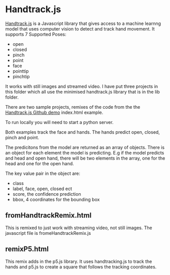 # Handtrack.js

[Handtrack.js](https://victordibia.com/handtrack.js/#/) is a Javascript library that gives access to a machine learnng model that uses computer vision to detect and track hand movement. It supports 7 Supported Poses:
- open
- closed
- pinch
- point
- face
- pointtip
- pinchtip 

It works with still images and streamed video. I have put three projects in this folder which all use the minimised handtrack.js library that is in the lib folder.

There are two sample projects, remixes of the code from the the [Handtrack.js Github demo](https://github.com/victordibia/handtrack.js/tree/master/demo) index.html example.

To run locally you will need to start a python server.

Both examples track the face and hands. The hands predict open, closed, pinch and point.

The predicitons from the model are returned as an array of objects. There is an object for each element the model is predicting. E.g if the model predicts and head and open hand, there will be two elements in the array, one for the head and one for the open hand.

The key value pair in the object are:

- class
- label, face, open, closed ect
- score, the confidence prediction
- bbox, 4 coordinates for the bounding box

## fromHandtrackRemix.html
This is remixed to just work with streaming video, not still images. The javascript file is fromeHandtrackRemix.js

## remixP5.html
This remix adds in the p5.js library. It uses handtracking.js to track the hands and p5.js to create a square that follows the tracking coordinates.







